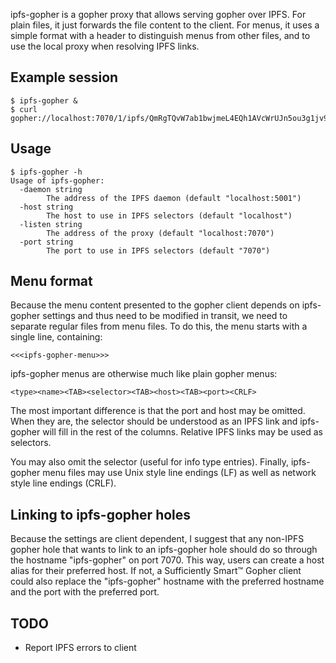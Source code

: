 ipfs-gopher is a gopher proxy that allows serving gopher over IPFS. For
plain files, it just forwards the file content to the client. For menus,
it uses a simple format with a header to distinguish menus from other
files, and to use the local proxy when resolving IPFS links.

Example session
---------------

    $ ipfs-gopher &
    $ curl gopher://localhost:7070/1/ipfs/QmRgTQvW7ab1bwjmeL4EQh1AVcWrUJn5ou3g1jv9aAqgRo/menu1

## Usage
    $ ipfs-gopher -h
    Usage of ipfs-gopher:
      -daemon string
        	The address of the IPFS daemon (default "localhost:5001")
      -host string
        	The host to use in IPFS selectors (default "localhost")
      -listen string
        	The address of the proxy (default "localhost:7070")
      -port string
        	The port to use in IPFS selectors (default "7070")

Menu format
-----------

Because the menu content presented to the gopher client depends on
ipfs-gopher settings and thus need to be modified in transit, we need to
separate regular files from menu files. To do this, the menu starts with
a single line, containing:

    <<<ipfs-gopher-menu>>>

ipfs-gopher menus are otherwise much like plain gopher menus:

    <type><name><TAB><selector><TAB><host><TAB><port><CRLF>

The most important difference is that the port and host may be omitted.
When they are, the selector should be understood as an IPFS link and
ipfs-gopher will fill in the rest of the columns. Relative IPFS links
may be used as selectors.

You may also omit the selector (useful for info type entries). Finally,
ipfs-gopher menu files may use Unix style line endings (LF) as well as
network style line endings (CRLF).

Linking to ipfs-gopher holes
----------------------------

Because the settings are client dependent, I suggest that any non-IPFS
gopher hole that wants to link to an ipfs-gopher hole should do so
through the hostname "ipfs-gopher" on port 7070. This way, users can
create a host alias for their preferred host. If not, a Sufficiently
Smart™ Gopher client could also replace the "ipfs-gopher" hostname with
the preferred hostname and the port with the preferred port.

TODO
----

-   Report IPFS errors to client

